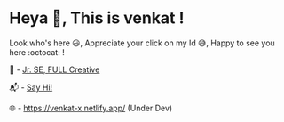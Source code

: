 # Heya 👋, This is venkat !

Look who's here :smiley:, Appreciate your click on my Id 😅, Happy to see you here :octocat: !

🚀 - [Jr. SE, FULL Creative](https://full.io/)

📬 - [Say Hi!](mailto:vxkat.360@gmailcom)

🌐 - https://venkat-x.netlify.app/ (Under Dev)

<!---
venkatt05/venkatt05 is a ✨ special ✨ repository because its `README.md` (this file) appears on your GitHub profile.
You can click the Preview link to take a look at your changes.
--->
